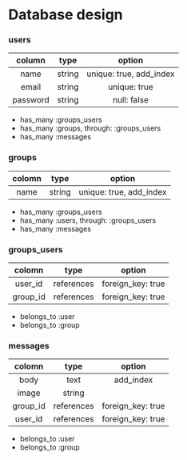 # Database design

### users

| column | type | option |
|:-:|:-:|:-:|
| name | string | unique: true, add_index |
| email | string | unique: true |
| password | string | null: false |

- has_many :groups_users
- has_many :groups, through: :groups_users
- has_many :messages

### groups

| colomn | type | option |
|:-:|:-:|:-:|
| name | string | unique: true, add_index |

- has_many :groups_users
- has_many :users, through: :groups_users
- has_many :messages

### groups_users

| colomn | type | option |
|:-:|:-:|:-:|
| user_id | references | foreign_key: true  |
| group_id | references | foreign_key: true  |

- belongs_to :user
- belongs_to :group

### messages

| colomn | type | option |
|:-:|:-:|:-:|
| body | text | add_index |
| image | string | |
| group_id | references | foreign_key: true |
| user_id | references | foreign_key: true |

- belongs_to :user
- belongs_to :group
